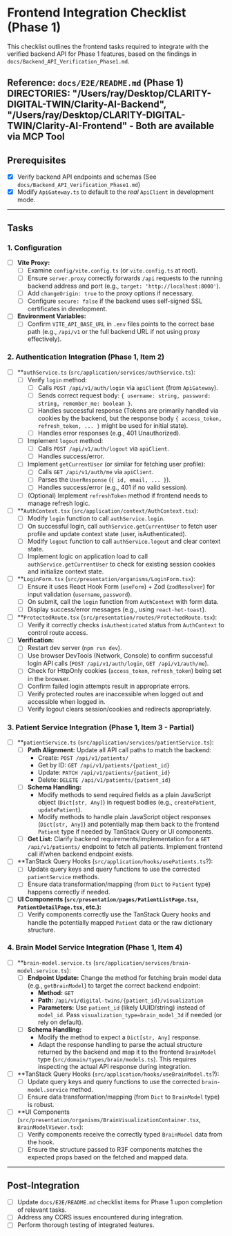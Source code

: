 # Frontend Integration Checklist (Phase 1)

This checklist outlines the frontend tasks required to integrate with the verified backend API for Phase 1 features, based on the findings in `docs/Backend_API_Verification_Phase1.md`.

**Reference:** `docs/E2E/README.md` (Phase 1)
**DIRECTORIES**: 
        "/Users/ray/Desktop/CLARITY-DIGITAL-TWIN/Clarity-AI-Backend",
        "/Users/ray/Desktop/CLARITY-DIGITAL-TWIN/Clarity-AI-Frontend"
            - Both are available via MCP Tool
---

## Prerequisites

- [x] Verify backend API endpoints and schemas (See `docs/Backend_API_Verification_Phase1.md`)
- [x] Modify `ApiGateway.ts` to default to the *real* `ApiClient` in development mode.

---

## Tasks

### 1. Configuration

-   [ ] **Vite Proxy:**
    -   [ ] Examine `config/vite.config.ts` (or `vite.config.ts` at root).
    -   [ ] Ensure `server.proxy` correctly forwards `/api` requests to the running backend address and port (e.g., `target: 'http://localhost:8000'`).
    -   [ ] Add `changeOrigin: true` to the proxy options if necessary.
    -   [ ] Configure `secure: false` if the backend uses self-signed SSL certificates in development.
-   [ ] **Environment Variables:**
    -   [ ] Confirm `VITE_API_BASE_URL` in `.env` files points to the correct base path (e.g., `/api/v1` or the full backend URL if not using proxy effectively).

### 2. Authentication Integration (Phase 1, Item 2)

-   [ ] **`authService.ts` (`src/application/services/authService.ts`):
    -   [ ] Verify `login` method:
        -   [ ] Calls `POST /api/v1/auth/login` via `apiClient` (from `ApiGateway`).
        -   [ ] Sends correct request body: `{ username: string, password: string, remember_me: boolean }`.
        -   [ ] Handles successful response (Tokens are primarily handled via cookies by the backend, but the response body `{ access_token, refresh_token, ... }` might be used for initial state).
        -   [ ] Handles error responses (e.g., 401 Unauthorized).
    -   [ ] Implement `logout` method:
        -   [ ] Calls `POST /api/v1/auth/logout` via `apiClient`.
        -   [ ] Handles success/error.
    -   [ ] Implement `getCurrentUser` (or similar for fetching user profile):
        -   [ ] Calls `GET /api/v1/auth/me` via `apiClient`.
        -   [ ] Parses the `UserResponse` (`{ id, email, ... }`).
        -   [ ] Handles success/error (e.g., 401 if no valid session).
    -   [ ] (Optional) Implement `refreshToken` method if frontend needs to manage refresh logic.
-   [ ] **`AuthContext.tsx` (`src/application/context/AuthContext.tsx`):
    -   [ ] Modify `login` function to call `authService.login`.
    -   [ ] On successful login, call `authService.getCurrentUser` to fetch user profile and update context state (user, isAuthenticated).
    -   [ ] Modify `logout` function to call `authService.logout` and clear context state.
    -   [ ] Implement logic on application load to call `authService.getCurrentUser` to check for existing session cookies and initialize context state.
-   [ ] **`LoginForm.tsx` (`src/presentation/organisms/LoginForm.tsx`):
    -   [ ] Ensure it uses React Hook Form (`useForm`) + Zod (`zodResolver`) for input validation (`username`, `password`).
    -   [ ] On submit, call the `login` function from `AuthContext` with form data.
    -   [ ] Display success/error messages (e.g., using `react-hot-toast`).
-   [ ] **`ProtectedRoute.tsx` (`src/presentation/routes/ProtectedRoute.tsx`):
    -   [ ] Verify it correctly checks `isAuthenticated` status from `AuthContext` to control route access.
-   [ ] **Verification:**
    -   [ ] Restart dev server (`npm run dev`).
    -   [ ] Use browser DevTools (Network, Console) to confirm successful login API calls (`POST /api/v1/auth/login`, `GET /api/v1/auth/me`).
    -   [ ] Check for HttpOnly cookies (`access_token`, `refresh_token`) being set in the browser.
    -   [ ] Confirm failed login attempts result in appropriate errors.
    -   [ ] Verify protected routes are inaccessible when logged out and accessible when logged in.
    -   [ ] Verify logout clears session/cookies and redirects appropriately.

### 3. Patient Service Integration (Phase 1, Item 3 - Partial)

-   [ ] **`patientService.ts` (`src/application/services/patientService.ts`):
    -   [ ] **Path Alignment:** Update all API call paths to match the backend:
        -   Create: `POST /api/v1/patients/`
        -   Get by ID: `GET /api/v1/patients/{patient_id}`
        -   Update: `PATCH /api/v1/patients/{patient_id}`
        -   Delete: `DELETE /api/v1/patients/{patient_id}`
    -   [ ] **Schema Handling:**
        -   Modify methods to send required fields as a plain JavaScript object (`Dict[str, Any]`) in request bodies (e.g., `createPatient`, `updatePatient`).
        -   Modify methods to handle plain JavaScript object responses (`Dict[str, Any]`) and potentially map them back to the frontend `Patient` type if needed by TanStack Query or UI components.
    -   [ ] **Get List:** Clarify backend requirements/implementation for a `GET /api/v1/patients/` endpoint to fetch all patients. Implement frontend call if/when backend endpoint exists.
-   [ ] **TanStack Query Hooks (`src/application/hooks/usePatients.ts`?):
    -   [ ] Update query keys and query functions to use the corrected `patientService` methods.
    -   [ ] Ensure data transformation/mapping (from `Dict` to `Patient` type) happens correctly if needed.
-   [ ] **UI Components (`src/presentation/pages/PatientListPage.tsx`, `PatientDetailPage.tsx`, etc.):**
    -   [ ] Verify components correctly use the TanStack Query hooks and handle the potentially mapped `Patient` data or the raw dictionary structure.

### 4. Brain Model Service Integration (Phase 1, Item 4)

-   [ ] **`brain-model.service.ts` (`src/application/services/brain-model.service.ts`):
    -   [ ] **Endpoint Update:** Change the method for fetching brain model data (e.g., `getBrainModel`) to target the correct backend endpoint:
        -   **Method:** `GET`
        -   **Path:** `/api/v1/digital-twins/{patient_id}/visualization`
        -   **Parameters:** Use `patient_id` (likely UUID/string) instead of `model_id`. Pass `visualization_type=brain_model_3d` if needed (or rely on default).
    -   [ ] **Schema Handling:**
        -   Modify the method to expect a `Dict[str, Any]` response.
        -   Adapt the response handling to parse the actual structure returned by the backend and map it to the frontend `BrainModel` type (`src/domain/types/brain/models.ts`). This requires inspecting the actual API response during integration.
-   [ ] **TanStack Query Hooks (`src/application/hooks/useBrainModel.ts`?):
    -   [ ] Update query keys and query functions to use the corrected `brain-model.service` method.
    -   [ ] Ensure data transformation/mapping (from `Dict` to `BrainModel` type) is robust.
-   [ ] **UI Components (`src/presentation/organisms/BrainVisualizationContainer.tsx`, `BrainModelViewer.tsx`):
    -   [ ] Verify components receive the correctly typed `BrainModel` data from the hook.
    -   [ ] Ensure the structure passed to R3F components matches the expected props based on the fetched and mapped data.

---

## Post-Integration

- [ ] Update `docs/E2E/README.md` checklist items for Phase 1 upon completion of relevant tasks.
- [ ] Address any CORS issues encountered during integration.
- [ ] Perform thorough testing of integrated features. 